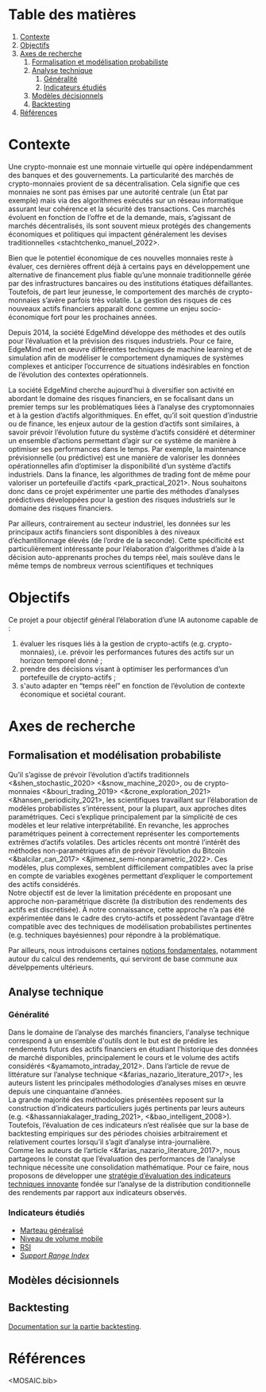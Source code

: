 
# Table des matières

1.  [Contexte](#orgedfdde8)
2.  [Objectifs](#org75368f2)
3.  [Axes de recherche](#org18e3774)
    1.  [Formalisation et modélisation probabiliste](#org434e715)
    2.  [Analyse technique](#org7bba7b1)
        1.  [Généralité](#orgd500f5f)
        2.  [Indicateurs étudiés](#org16117db)
    3.  [Modèles décisionnels](#org0080b32)
    4.  [Backtesting](#org8e3f5ae)
4.  [Références](#org58b841a)



<a id="orgedfdde8"></a>

# Contexte

Une crypto-monnaie est une monnaie virtuelle qui opère indépendamment des banques et des
gouvernements. La particularité des marchés de crypto-monnaies provient de sa décentralisation. Cela
signifie que ces monnaies ne sont pas émises par une autorité centrale (un État par exemple) mais
via des algorithmes exécutés sur un réseau informatique assurant leur cohérence et la sécurité des
transactions. Ces marchés évoluent en fonction de l’offre et de la demande, mais, s’agissant de
marchés décentralisés, ils sont souvent mieux protégés des changements économiques et politiques qui
impactent généralement les devises traditionnelles <stachtchenko_manuel_2022>.  

Bien que le potentiel économique de ces nouvelles monnaies reste à évaluer, ces dernières offrent
déjà à certains pays en développement une alternative de financement plus fiable qu’une monnaie
traditionnelle gérée par des infrastructures bancaires ou des institutions étatiques
défaillantes. Toutefois, de part leur jeunesse, le comportement des marchés de crypto-monnaies
s’avère parfois très volatile. La gestion des risques de ces nouveaux actifs financiers apparaît
donc comme un enjeu socio-économique fort pour les prochaines années.  

Depuis 2014, la société EdgeMind développe des méthodes et des outils pour l’évaluation et la
prévision des risques industriels. Pour ce faire, EdgeMind met en œuvre différentes techniques de
machine learning et de simulation afin de modéliser le comportement dynamiques de systèmes complexes
et anticiper l’occurrence de situations indésirables en fonction de l’évolution des contextes
opérationnels. 

La société EdgeMind cherche aujourd’hui à diversifier son activité en abordant le domaine des
risques financiers, en se focalisant dans un premier temps sur les problématiques liées à l’analyse
des cryptomonnaies et à la gestion d’actifs algorithmiques. En effet, qu’il soit question
d’industrie ou de finance, les enjeux autour de la gestion d’actifs sont similaires, à savoir
prévoir l’évolution future du système d’actifs considéré et déterminer un ensemble d’actions
permettant d’agir sur ce système de manière à optimiser ses performances dans le temps. Par exemple,
la maintenance prévisionnelle (ou prédictive) est une manière de valoriser les données
opérationnelles afin d’optimiser la disponibilité d’un système d’actifs industriels. Dans la
finance, les algorithmes de trading font de même pour valoriser un portefeuille d’actifs <park_practical_2021>. Nous
souhaitons donc dans ce projet expérimenter une partie des méthodes d’analyses prédictives
développées pour la gestion des risques industriels sur le domaine des risques financiers.  

Par ailleurs, contrairement au secteur industriel, les données sur les principaux actifs financiers
sont disponibles à des niveaux d’échantillonnage élevés (de l’ordre de la seconde). Cette
spécificité est particulièrement intéressante pour l’élaboration d’algorithmes d’aide à la décision
auto-apprenants proches du temps réel, mais soulève dans le même temps de nombreux verrous
scientifiques et techniques 


<a id="org75368f2"></a>

# Objectifs

Ce projet a pour objectif général l’élaboration d’une IA autonome capable de :

1.  évaluer les risques liés à la gestion de crypto-actifs (e.g. crypto-monnaies), i.e. prévoir les
    performances futures des actifs sur un horizon temporel donné ;
2.  prendre des décisions visant à optimiser les performances d’un portefeuille de crypto-actifs ;
3.  s'auto adapter en “temps réel” en fonction de l’évolution de contexte économique et sociétal courant.


<a id="org18e3774"></a>

# Axes de recherche


<a id="org434e715"></a>

## Formalisation et modélisation probabiliste

Qu’il s’agisse de prévoir l’évolution d’actifs traditionnels <&shen_stochastic_2020> <&snow_machine_2020>, ou de crypto-monnaies
<&bouri_trading_2019> <&crone_exploration_2021> <&hansen_periodicity_2021>, les scientifiques travaillant sur l’élaboration de modèles probabilistes s’intéressent,
pour la plupart, aux approches dites paramétriques. Ceci s’explique principalement par la simplicité
de ces modèles et leur relative interprétabilité. En revanche, les approches paramétriques peinent à
correctement représenter les comportements extrêmes d’actifs volatiles. Des articles récents ont
montré l’intérêt des méthodes non-paramétriques afin de prévoir l’évolution du Bitcoin <&balcilar_can_2017>
<&jimenez_semi-nonparametric_2022>. Ces modèles, plus complexes, semblent difficilement compatibles avec la prise en compte de
variables exogènes permettant d’expliquer le comportement des actifs considérés.   
Notre objectif est de lever la limitation précédente en proposant une approche non-paramétrique
discrète (la distribution des rendements des actifs est discrétisée). À notre connaissance, cette
approche n’a pas été expérimentée dans le cadre des cryto-actifs et possèdent l’avantage d’être
compatible avec des techniques de modélisation probabilistes pertinentes (e.g. techniques
bayésiennes) pour répondre à la problématique.

Par ailleurs, nous introduisons certaines [notions fondamentales](notions_bases.md), notamment autour du calcul des
rendements, qui serviront de base commune aux dévelppements ultérieurs.


<a id="org7bba7b1"></a>

## Analyse technique


<a id="orgd500f5f"></a>

### Généralité

Dans le domaine de l’analyse des marchés financiers, l'analyse technique correspond à un ensemble
d'outils dont le but est de prédire les rendements futurs des actifs financiers en étudiant
l’historique des données de marché disponibles, principalement le cours et le volume des actifs
considérés <&yamamoto_intraday_2012>.  Dans l’article de revue de littérature sur l’analyse technique <&farias_nazario_literature_2017>, les auteurs
listent les principales méthodologies d’analyses mises en œuvre depuis une cinquantaine d’années.  
La grande majorité des méthodologies présentées reposent sur la construction d’indicateurs
particuliers jugés pertinents par leurs auteurs (e.g. <&hassanniakalager_trading_2021>, <&bao_intelligent_2008>). Toutefois, l’évaluation de ces
indicateurs n’est réalisée que sur la base de backtesting empiriques sur des périodes choisies
arbitrairement et relativement courtes lorsqu’il s’agit d’analyse intra-journalière.  
Comme les auteurs de l’article <&farias_nazario_literature_2017>, nous partageons le constat que l’évaluation des performances de
l’analyse technique nécessite une consolidation mathématique. Pour ce faire, nous proposons de
développer une [stratégie d’évaluation des indicateurs techniques innovante](indicator_analysis.md) fondée sur l’analyse de
la distribution conditionnelle des rendements par rapport aux indicateurs observés.


<a id="org16117db"></a>

### Indicateurs étudiés

-   [Marteau généralisé](indic/indic_gh.md)
-   [Niveau de volume mobile](indic/indic_mvl.md)
-   [RSI](indic/indic_rsi.md)
-   [*Support Range Index*](indic/indic_sri.md)


<a id="org0080b32"></a>

## Modèles décisionnels


<a id="org8e3f5ae"></a>

## Backtesting

[Documentation sur la partie backtesting](.backtests/backtests.md).


<a id="org58b841a"></a>

# Références

<MOSAIC.bib>

